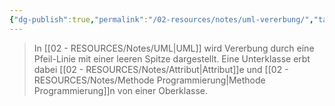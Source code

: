 ```yaml
---
{"dg-publish":true,"permalink":"/02-resources/notes/uml-vererbung/","tags":["UML/Klassendiagramm"],"noteIcon":"","updated":"2025-05-05T15:24:17.271+02:00"}
---
```


>In [[02 - RESOURCES/Notes/UML\|UML]] wird Vererbung durch eine Pfeil-Linie mit einer leeren Spitze dargestellt. 
>Eine Unterklasse erbt dabei [[02 - RESOURCES/Notes/Attribut\|Attribut]]e und [[02 - RESOURCES/Notes/Methode Programmierung\|Methode Programmierung]]n von einer Oberklasse.
<style> .container {font-family: sans-serif; text-align: center;} .button-wrapper button {z-index: 1;height: 40px; width: 100px; margin: 10px;padding: 5px;} .excalidraw .App-menu_top .buttonList { display: flex;} .excalidraw-wrapper { height: 800px; margin: 50px; position: relative;} :root[dir="ltr"] .excalidraw .layer-ui__wrapper .zen-mode-transition.App-menu_bottom--transition-left {transform: none;} </style><script src="https://cdn.jsdelivr.net/npm/react@17/umd/react.production.min.js"></script><script src="https://cdn.jsdelivr.net/npm/react-dom@17/umd/react-dom.production.min.js"></script><script type="text/javascript" src="https://cdn.jsdelivr.net/npm/@excalidraw/excalidraw@0/dist/excalidraw.production.min.js"></script><div id="Vererbung_2024-11-06_1725.09.excalidraw.md1"></div><script>(function(){const InitialData={"type":"excalidraw","version":2,"source":"https://github.com/zsviczian/obsidian-excalidraw-plugin/releases/tag/2.6.4","elements":[{"type":"rectangle","version":251,"versionNonce":414773593,"index":"a0","isDeleted":false,"id":"-kfBYLkbPEY3bBspded3s","fillStyle":"hachure","strokeWidth":1,"strokeStyle":"solid","roughness":1,"opacity":100,"angle":0,"x":-357.1989117493854,"y":-178.31344604492188,"strokeColor":"#000000","backgroundColor":"transparent","width":270.12152099609375,"height":149.41595458984375,"seed":625555351,"groupIds":["kIXcMAO8y8zKWqiyaUBs7"],"frameId":null,"roundness":{"type":1},"boundElements":[{"id":"NdQIFqov0tVAH6YIcVrQe","type":"arrow"}],"updated":1730910321516,"link":null,"locked":false},{"type":"line","version":188,"versionNonce":522411577,"index":"a1","isDeleted":false,"id":"Cq6R-wmB-ZHeHg0tEVjLe","fillStyle":"hachure","strokeWidth":1,"strokeStyle":"solid","roughness":1,"opacity":100,"angle":0,"x":-354.77355774547914,"y":-139.7568359375,"strokeColor":"#000000","backgroundColor":"transparent","width":269.38385009765625,"height":1.72381591796875,"seed":546057399,"groupIds":["kIXcMAO8y8zKWqiyaUBs7"],"frameId":null,"roundness":{"type":2},"boundElements":[],"updated":1730910321516,"link":null,"locked":false,"startBinding":null,"endBinding":null,"lastCommittedPoint":null,"startArrowhead":null,"endArrowhead":null,"points":[[0,0],[269.38385009765625,-1.72381591796875]]},{"id":"2HTYEMO9","type":"text","x":-262.2299114197493,"y":-173.81640625,"width":87.55992126464844,"height":25,"angle":0,"strokeColor":"#1e1e1e","backgroundColor":"transparent","fillStyle":"solid","strokeWidth":2,"strokeStyle":"solid","roughness":1,"opacity":100,"groupIds":[],"frameId":null,"index":"a2","roundness":null,"seed":1576238551,"version":63,"versionNonce":233004279,"isDeleted":false,"boundElements":[],"updated":1730911490978,"link":null,"locked":false,"text":"Fahrzeug","rawText":"Fahrzeug","fontSize":20,"fontFamily":5,"textAlign":"left","verticalAlign":"top","containerId":null,"originalText":"Fahrzeug","autoResize":true,"lineHeight":1.25},{"type":"rectangle","version":302,"versionNonce":1946805241,"index":"a3","isDeleted":false,"id":"rGZlb2l1QnoAln_BiLE3h","fillStyle":"hachure","strokeWidth":1,"strokeStyle":"solid","roughness":1,"opacity":100,"angle":0,"x":-363.6587345888838,"y":92.47561645507812,"strokeColor":"#000000","backgroundColor":"transparent","width":270.12152099609375,"height":149.41595458984375,"seed":1351854839,"groupIds":["DqBZvsMN_OGoR6j0iuq73"],"frameId":null,"roundness":{"type":1},"boundElements":[{"id":"NdQIFqov0tVAH6YIcVrQe","type":"arrow"}],"updated":1730910321516,"link":null,"locked":false},{"type":"line","version":239,"versionNonce":1425865945,"index":"a4","isDeleted":false,"id":"wNysKS2ZVkFc0zQo6vcAJ","fillStyle":"hachure","strokeWidth":1,"strokeStyle":"solid","roughness":1,"opacity":100,"angle":0,"x":-361.23338058497757,"y":131.0322265625,"strokeColor":"#000000","backgroundColor":"transparent","width":269.38385009765625,"height":1.72381591796875,"seed":351351831,"groupIds":["DqBZvsMN_OGoR6j0iuq73"],"frameId":null,"roundness":{"type":2},"boundElements":[],"updated":1730910321516,"link":null,"locked":false,"startBinding":null,"endBinding":null,"lastCommittedPoint":null,"startArrowhead":null,"endArrowhead":null,"points":[[0,0],[269.38385009765625,-1.72381591796875]]},{"id":"pEYnGwcF","type":"text","x":-251.68973425924787,"y":96.97265625,"width":47.53996276855469,"height":25,"angle":0,"strokeColor":"#1e1e1e","backgroundColor":"transparent","fillStyle":"solid","strokeWidth":2,"strokeStyle":"solid","roughness":1,"opacity":100,"groupIds":[],"frameId":null,"index":"a5","roundness":null,"seed":1124112695,"version":122,"versionNonce":1407195159,"isDeleted":false,"boundElements":[],"updated":1730911497650,"link":null,"locked":false,"text":"Auto","rawText":"Auto","fontSize":20,"fontFamily":5,"textAlign":"left","verticalAlign":"top","containerId":null,"originalText":"Auto","autoResize":true,"lineHeight":1.25},{"id":"NdQIFqov0tVAH6YIcVrQe","type":"arrow","x":-226.2299114197493,"y":-23.897491455078125,"width":0,"height":111.37310791015625,"angle":0,"strokeColor":"#1e1e1e","backgroundColor":"transparent","fillStyle":"solid","strokeWidth":2,"strokeStyle":"solid","roughness":1,"opacity":100,"groupIds":[],"frameId":null,"index":"a6","roundness":null,"seed":2513495,"version":128,"versionNonce":1133802841,"isDeleted":false,"boundElements":[],"updated":1730911573925,"link":null,"locked":false,"points":[[0,0],[0,111.37310791015625]],"lastCommittedPoint":null,"startBinding":{"elementId":"-kfBYLkbPEY3bBspded3s","focus":0.07177282993038166,"gap":9.081085205078125,"fixedPoint":[0.48485215041984747,1.033463628524312]},"endBinding":{"elementId":"rGZlb2l1QnoAln_BiLE3h","focus":0.06163788548427139,"gap":13.292022705078125,"fixedPoint":[0.5087666568082219,-0.033463628524311985]},"startArrowhead":"arrow","endArrowhead":null,"elbowed":true}],"appState":{"theme":"dark","viewBackgroundColor":"#ffffff","currentItemStrokeColor":"#1e1e1e","currentItemBackgroundColor":"transparent","currentItemFillStyle":"solid","currentItemStrokeWidth":2,"currentItemStrokeStyle":"solid","currentItemRoughness":1,"currentItemOpacity":100,"currentItemFontFamily":5,"currentItemFontSize":20,"currentItemTextAlign":"left","currentItemStartArrowhead":"arrow","currentItemEndArrowhead":null,"currentItemArrowType":"round","scrollX":412.99331663601004,"scrollY":245.61917100618115,"zoom":{"value":1.64897},"currentItemRoundness":"round","gridSize":20,"gridStep":5,"gridModeEnabled":false,"gridColor":{"Bold":"rgba(217, 217, 217, 0.5)","Regular":"rgba(230, 230, 230, 0.5)"},"currentStrokeOptions":null,"frameRendering":{"enabled":true,"clip":true,"name":true,"outline":true},"objectsSnapModeEnabled":false,"activeTool":{"type":"selection","customType":null,"locked":false,"lastActiveTool":null}},"files":{}};InitialData.scrollToContent=true;App=()=>{const e=React.useRef(null),t=React.useRef(null),[n,i]=React.useState({width:void 0,height:void 0});return React.useEffect(()=>{i({width:t.current.getBoundingClientRect().width,height:t.current.getBoundingClientRect().height});const e=()=>{i({width:t.current.getBoundingClientRect().width,height:t.current.getBoundingClientRect().height})};return window.addEventListener("resize",e),()=>window.removeEventListener("resize",e)},[t]),React.createElement(React.Fragment,null,React.createElement("div",{className:"excalidraw-wrapper",ref:t},React.createElement(ExcalidrawLib.Excalidraw,{ref:e,width:n.width,height:n.height,initialData:InitialData,viewModeEnabled:!0,zenModeEnabled:!0,gridModeEnabled:!1})))},excalidrawWrapper=document.getElementById("Vererbung_2024-11-06_1725.09.excalidraw.md1");ReactDOM.render(React.createElement(App),excalidrawWrapper);})();</script>
<div id="Vererbung_2024-11-06_1745.07.excalidraw.md2"></div><script>(function(){const InitialData={"type":"excalidraw","version":2,"source":"https://github.com/zsviczian/obsidian-excalidraw-plugin/releases/tag/2.6.4","elements":[{"type":"rectangle","version":253,"versionNonce":144513527,"index":"a0","isDeleted":false,"id":"g1iAtEpC07_L9j2z3rCVd","fillStyle":"hachure","strokeWidth":1,"strokeStyle":"solid","roughness":1,"opacity":100,"angle":0,"x":-194.1547403326258,"y":-258.3134460449219,"strokeColor":"#000000","backgroundColor":"transparent","width":270.12152099609375,"height":149.41595458984375,"seed":595742745,"groupIds":["RBf9HMtBVjDVeQiTK6MgE"],"frameId":null,"roundness":{"type":1},"boundElements":[{"id":"i5Jm2bkHsaeL8zY6jwc7A","type":"arrow"}],"updated":1730911509552,"link":null,"locked":false},{"type":"line","version":190,"versionNonce":133481239,"index":"a1","isDeleted":false,"id":"nXu2uM3IbzxOPHLCGVsAv","fillStyle":"hachure","strokeWidth":1,"strokeStyle":"solid","roughness":1,"opacity":100,"angle":0,"x":-191.72938632871956,"y":-219.7568359375,"strokeColor":"#000000","backgroundColor":"transparent","width":269.38385009765625,"height":1.72381591796875,"seed":785573113,"groupIds":["RBf9HMtBVjDVeQiTK6MgE"],"frameId":null,"roundness":{"type":2},"boundElements":[],"updated":1730911509552,"link":null,"locked":false,"startBinding":null,"endBinding":null,"lastCommittedPoint":null,"startArrowhead":null,"endArrowhead":null,"points":[[0,0],[269.38385009765625,-1.72381591796875]]},{"id":"pI00Revf","type":"text","x":-99.1857400029898,"y":-253.81640625,"width":87.55992126464844,"height":25,"angle":0,"strokeColor":"#1e1e1e","backgroundColor":"transparent","fillStyle":"solid","strokeWidth":2,"strokeStyle":"solid","roughness":1,"opacity":100,"groupIds":[],"frameId":null,"index":"a2","roundness":null,"seed":821943769,"version":65,"versionNonce":1287276599,"isDeleted":false,"boundElements":[],"updated":1730911509552,"link":null,"locked":false,"text":"Fahrzeug","rawText":"Fahrzeug","fontSize":20,"fontFamily":5,"textAlign":"left","verticalAlign":"top","containerId":null,"originalText":"Fahrzeug","autoResize":true,"lineHeight":1.25},{"type":"rectangle","version":305,"versionNonce":141955001,"index":"a3","isDeleted":false,"id":"7SrSrGrt900bz_xg7lxcG","fillStyle":"hachure","strokeWidth":1,"strokeStyle":"solid","roughness":1,"opacity":100,"angle":0,"x":-200.61456317212424,"y":12.475616455078125,"strokeColor":"#000000","backgroundColor":"transparent","width":270.12152099609375,"height":149.41595458984375,"seed":689355449,"groupIds":["bjda6SkGpefgx-BiChIfV"],"frameId":null,"roundness":{"type":1},"boundElements":[{"id":"i5Jm2bkHsaeL8zY6jwc7A","type":"arrow"},{"id":"hGqIWe75_w03WERs8D5kf","type":"arrow"}],"updated":1730911555521,"link":null,"locked":false},{"type":"line","version":241,"versionNonce":764470903,"index":"a4","isDeleted":false,"id":"RTZyvkq1LGkYf8LZ3JxEl","fillStyle":"hachure","strokeWidth":1,"strokeStyle":"solid","roughness":1,"opacity":100,"angle":0,"x":-198.18920916821799,"y":51.0322265625,"strokeColor":"#000000","backgroundColor":"transparent","width":269.38385009765625,"height":1.72381591796875,"seed":1740700569,"groupIds":["bjda6SkGpefgx-BiChIfV"],"frameId":null,"roundness":{"type":2},"boundElements":[],"updated":1730911509552,"link":null,"locked":false,"startBinding":null,"endBinding":null,"lastCommittedPoint":null,"startArrowhead":null,"endArrowhead":null,"points":[[0,0],[269.38385009765625,-1.72381591796875]]},{"id":"U2ZH6dOJ","type":"text","x":-88.64556284248835,"y":16.97265625,"width":47.53996276855469,"height":25,"angle":0,"strokeColor":"#1e1e1e","backgroundColor":"transparent","fillStyle":"solid","strokeWidth":2,"strokeStyle":"solid","roughness":1,"opacity":100,"groupIds":[],"frameId":null,"index":"a5","roundness":null,"seed":1563435129,"version":124,"versionNonce":1706753943,"isDeleted":false,"boundElements":[],"updated":1730911509552,"link":null,"locked":false,"text":"Auto","rawText":"Auto","fontSize":20,"fontFamily":5,"textAlign":"left","verticalAlign":"top","containerId":null,"originalText":"Auto","autoResize":true,"lineHeight":1.25},{"id":"i5Jm2bkHsaeL8zY6jwc7A","type":"arrow","x":-63.18574000298986,"y":-103.89749145507812,"width":5.684341886080802e-14,"height":111.37310791015625,"angle":0,"strokeColor":"#1e1e1e","backgroundColor":"transparent","fillStyle":"solid","strokeWidth":2,"strokeStyle":"solid","roughness":1,"opacity":100,"groupIds":[],"frameId":null,"index":"a6","roundness":null,"seed":656910681,"version":130,"versionNonce":343543287,"isDeleted":false,"boundElements":[],"updated":1730911564045,"link":null,"locked":false,"points":[[0,0],[0,55.686553955078125],[5.684341886080802e-14,55.686553955078125],[5.684341886080802e-14,111.37310791015625]],"lastCommittedPoint":null,"startBinding":{"elementId":"g1iAtEpC07_L9j2z3rCVd","focus":0.07177282993038166,"gap":9.081085205078125,"fixedPoint":[0.48485215041984747,1.033463628524312]},"endBinding":{"elementId":"7SrSrGrt900bz_xg7lxcG","focus":0.06163788548427139,"gap":13.292022705078125,"fixedPoint":[0.5087666568082219,-0.033463628524311985]},"startArrowhead":"arrow","endArrowhead":null,"elbowed":true},{"type":"rectangle","version":328,"versionNonce":1335065081,"index":"a7","isDeleted":false,"id":"LE9kjzliIXE-bdK-HjZ8h","fillStyle":"hachure","strokeWidth":1,"strokeStyle":"solid","roughness":1,"opacity":100,"angle":0,"x":-199.49228354189546,"y":239.08108520507812,"strokeColor":"#000000","backgroundColor":"transparent","width":270.12152099609375,"height":149.41595458984375,"seed":164172441,"groupIds":["8X1Y0oc1ZglSuwrOY5VLl"],"frameId":null,"roundness":{"type":1},"boundElements":[{"id":"hGqIWe75_w03WERs8D5kf","type":"arrow"}],"updated":1730911555521,"link":null,"locked":false},{"type":"line","version":264,"versionNonce":1719066681,"index":"a8","isDeleted":false,"id":"QwBVQOdPJWq5x2hdowep8","fillStyle":"hachure","strokeWidth":1,"strokeStyle":"solid","roughness":1,"opacity":100,"angle":0,"x":-197.0669295379892,"y":277.6376953125,"strokeColor":"#000000","backgroundColor":"transparent","width":269.38385009765625,"height":1.72381591796875,"seed":1411209081,"groupIds":["8X1Y0oc1ZglSuwrOY5VLl"],"frameId":null,"roundness":{"type":2},"boundElements":[],"updated":1730911514074,"link":null,"locked":false,"startBinding":null,"endBinding":null,"lastCommittedPoint":null,"startArrowhead":null,"endArrowhead":null,"points":[[0,0],[269.38385009765625,-1.72381591796875]]},{"id":"Dl9frAA3","type":"text","x":-121.9921875,"y":248.7890625,"width":117.8798828125,"height":25,"angle":0,"strokeColor":"#1e1e1e","backgroundColor":"transparent","fillStyle":"solid","strokeWidth":2,"strokeStyle":"solid","roughness":1,"opacity":100,"groupIds":[],"frameId":null,"index":"a9","roundness":null,"seed":801067543,"version":69,"versionNonce":1731897847,"isDeleted":false,"boundElements":null,"updated":1730911530784,"link":null,"locked":false,"text":"Elektroauto","rawText":"Elektroauto","fontSize":20,"fontFamily":5,"textAlign":"left","verticalAlign":"top","containerId":null,"originalText":"Elektroauto","autoResize":true,"lineHeight":1.25},{"id":"hGqIWe75_w03WERs8D5kf","type":"arrow","x":-59.48429240587683,"y":227.72412985899626,"width":1.5003739682115906,"height":61.51533269667465,"angle":0,"strokeColor":"#1e1e1e","backgroundColor":"transparent","fillStyle":"solid","strokeWidth":2,"strokeStyle":"solid","roughness":1,"opacity":100,"groupIds":[],"frameId":null,"index":"aA","roundness":{"type":2},"seed":2008780921,"version":52,"versionNonce":164766553,"isDeleted":false,"boundElements":null,"updated":1730911582020,"link":null,"locked":false,"points":[[0,0],[-1.5003739682115906,-61.51533269667465]],"lastCommittedPoint":null,"startBinding":{"elementId":"LE9kjzliIXE-bdK-HjZ8h","focus":0.05147739427612909,"gap":11.356955346081861,"fixedPoint":null},"endBinding":{"elementId":"7SrSrGrt900bz_xg7lxcG","focus":-0.019298920413103313,"gap":4.317226117399741,"fixedPoint":null},"startArrowhead":null,"endArrowhead":"arrow","elbowed":false}],"appState":{"theme":"dark","viewBackgroundColor":"#ffffff","currentItemStrokeColor":"#1e1e1e","currentItemBackgroundColor":"transparent","currentItemFillStyle":"solid","currentItemStrokeWidth":2,"currentItemStrokeStyle":"solid","currentItemRoughness":1,"currentItemOpacity":100,"currentItemFontFamily":5,"currentItemFontSize":20,"currentItemTextAlign":"left","currentItemStartArrowhead":"arrow","currentItemEndArrowhead":null,"currentItemArrowType":"round","scrollX":408.3212400150684,"scrollY":275.3348513420681,"zoom":{"value":1.333001},"currentItemRoundness":"round","gridSize":20,"gridStep":5,"gridModeEnabled":false,"gridColor":{"Bold":"rgba(217, 217, 217, 0.5)","Regular":"rgba(230, 230, 230, 0.5)"},"currentStrokeOptions":null,"frameRendering":{"enabled":true,"clip":true,"name":true,"outline":true},"objectsSnapModeEnabled":false,"activeTool":{"type":"selection","customType":null,"locked":false,"lastActiveTool":null}},"files":{}};InitialData.scrollToContent=true;App=()=>{const e=React.useRef(null),t=React.useRef(null),[n,i]=React.useState({width:void 0,height:void 0});return React.useEffect(()=>{i({width:t.current.getBoundingClientRect().width,height:t.current.getBoundingClientRect().height});const e=()=>{i({width:t.current.getBoundingClientRect().width,height:t.current.getBoundingClientRect().height})};return window.addEventListener("resize",e),()=>window.removeEventListener("resize",e)},[t]),React.createElement(React.Fragment,null,React.createElement("div",{className:"excalidraw-wrapper",ref:t},React.createElement(ExcalidrawLib.Excalidraw,{ref:e,width:n.width,height:n.height,initialData:InitialData,viewModeEnabled:!0,zenModeEnabled:!0,gridModeEnabled:!1})))},excalidrawWrapper=document.getElementById("Vererbung_2024-11-06_1745.07.excalidraw.md2");ReactDOM.render(React.createElement(App),excalidrawWrapper);})();</script>